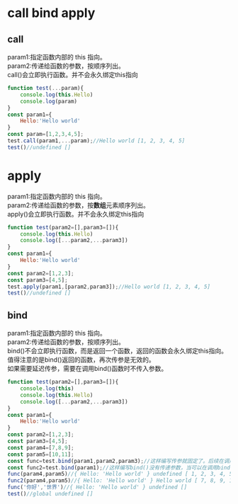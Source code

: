 # call bind apply
## call
param1:指定函数内部的 this 指向。  
param2:传递给函数的参数，按顺序列出。  
call()会立即执行函数。并不会永久绑定this指向
```js
function test(...param){
    console.log(this.Hello)
    console.log(param)
}
const param1={
    Hello:'Hello world'
}
const param=[1,2,3,4,5];
test.call(param1,...param);//Hello world [1, 2, 3, 4, 5]
test()//undefined []
```
# apply  
param1:指定函数内部的 this 指向。  
param2:传递给函数的参数，按**数组**元素顺序列出。  
apply()会立即执行函数。并不会永久绑定this指向
```js
function test(param2=[],param3=[]){
    console.log(this.Hello)
    console.log([...param2,...param3])
}
const param1={
    Hello:'Hello world'
}
const param2=[1,2,3];
const param3=[4,5];
test.apply(param1,[param2,param3]);//Hello world [1, 2, 3, 4, 5]
test()//undefined []
```
## bind  
param1:指定函数内部的 this 指向。  
param2:传递给函数的参数，按顺序列出。  
bind()不会立即执行函数，而是返回一个函数，返回的函数会永久绑定this指向。     
值得注意的是bind()返回的函数，再次传参是无效的。    
如果需要延迟传参，需要在调用bind()函数时不传入参数。  
```js
function test(param2=[],param3=[]){
    console.log(this)
    console.log(this.Hello)
    console.log([...param2,...param3])
}
const param1={
    Hello:'Hello world'
}
const param2=[1,2,3];
const param3=[4,5];
const param4=[7,8,9];
const param5=[10,11];
const func=test.bind(param1,param2,param3);//这样编写传参就固定了。后续在调用bind()返回的函数传参是无效的。
const func2=test.bind(param1);//这样编写bind()没有传递参数，当可以在调用bind()返回的函数是可以传参，就不会固定，同时this指向也不会改变。
func(param4,param5)//{ Hello: 'Hello world' } undefined [ 1, 2, 3, 4, 5 ]
func2(param4,param5)//{ Hello: 'Hello world' } Hello world [ 7, 8, 9, 10, 11 ]
func('你好','世界')//{ Hello: 'Hello world' } undefined []
test()//global undefined []
```